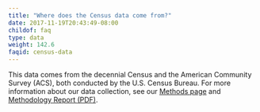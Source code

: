 ```yaml
---
title: "Where does the Census data come from?"
date: 2017-11-19T20:43:49-08:00
childof: faq
type: data
weight: 142.6
faqid: census-data
---
```

This data comes from the decennial Census and the American Community Survey (ACS), both conducted by the U.S. Census Bureau. For more information about our data collection, see our [Methods page](/methods) and <a href="/docs/Eviction Lab -Methodology Report v.1.0.0.pdf" target="_blank">Methodology Report (PDF)</a>.